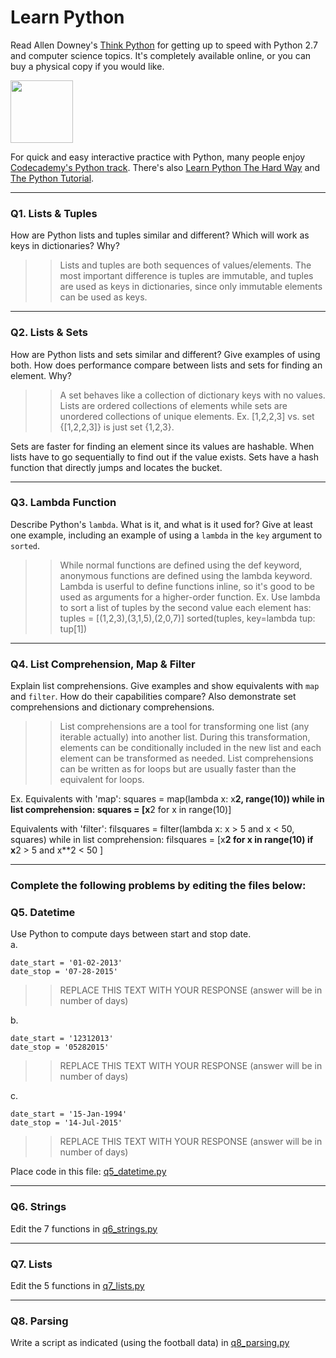 # Learn Python

Read Allen Downey's [Think Python](http://www.greenteapress.com/thinkpython/) for getting up to speed with Python 2.7 and computer science topics. It's completely available online, or you can buy a physical copy if you would like.

<a href="http://www.greenteapress.com/thinkpython/"><img src="img/think_python.png" style="width: 100px;" target="_blank"></a>

For quick and easy interactive practice with Python, many people enjoy [Codecademy's Python track](http://www.codecademy.com/en/tracks/python). There's also [Learn Python The Hard Way](http://learnpythonthehardway.org/book/) and [The Python Tutorial](https://docs.python.org/2/tutorial/).

---

### Q1. Lists &amp; Tuples

How are Python lists and tuples similar and different? Which will work as keys in dictionaries? Why?

>> Lists and tuples are both sequences of values/elements. The most important difference is tuples are immutable, and tuples are used as keys in dictionaries, since only immutable elements can be used as keys.

---

### Q2. Lists &amp; Sets

How are Python lists and sets similar and different? Give examples of using both. How does performance compare between lists and sets for finding an element. Why?

>> A set behaves like a collection of dictionary keys with no values. Lists are ordered collections of elements while sets are unordered collections of unique elements. Ex. [1,2,2,3] vs. set {[1,2,2,3]} is just set {1,2,3}.

Sets are faster for finding an element since its values are hashable. When lists have to go sequentially to find out if the value exists. Sets have a hash function that directly jumps and locates the bucket.

---

### Q3. Lambda Function

Describe Python's `lambda`. What is it, and what is it used for? Give at least one example, including an example of using a `lambda` in the `key` argument to `sorted`.

>> While normal functions are defined using the def keyword, anonymous functions are defined using the lambda keyword. Lambda is userful to define functions inline, so it's good to be used as arguments for a higher-order function. 
Ex. Use lambda to sort a list of tuples by the second value each element has:
tuples = [(1,2,3),(3,1,5),(2,0,7)]
sorted(tuples, key=lambda tup: tup[1])
---

### Q4. List Comprehension, Map &amp; Filter

Explain list comprehensions. Give examples and show equivalents with `map` and `filter`. How do their capabilities compare? Also demonstrate set comprehensions and dictionary comprehensions.

>> List comprehensions are a tool for transforming one list (any iterable actually) into another list. During this transformation, elements can be conditionally included in the new list and each element can be transformed as needed. List comprehensions can be written as for loops but are usually faster than the equivalent for loops.

Ex. Equivalents with 'map':
squares = map(lambda x: x**2, range(10))
while in list comprehension:
squares = [x**2 for x in range(10)]

Equivalents with 'filter':
filsquares = filter(lambda x: x > 5 and x < 50, squares)
while in list comprehension:
filsquares = [x**2 for x in range(10) if x**2 > 5 and x**2 < 50 ]


---

### Complete the following problems by editing the files below:

### Q5. Datetime
Use Python to compute days between start and stop date.   
a.  

```
date_start = '01-02-2013'    
date_stop = '07-28-2015'
```

>> REPLACE THIS TEXT WITH YOUR RESPONSE (answer will be in number of days)

b.  
```
date_start = '12312013'  
date_stop = '05282015'  
```

>> REPLACE THIS TEXT WITH YOUR RESPONSE (answer will be in number of days)

c.  
```
date_start = '15-Jan-1994'      
date_stop = '14-Jul-2015'  
```

>> REPLACE THIS TEXT WITH YOUR RESPONSE  (answer will be in number of days)

Place code in this file: [q5_datetime.py](python/q5_datetime.py)

---

### Q6. Strings
Edit the 7 functions in [q6_strings.py](python/q6_strings.py)

---

### Q7. Lists
Edit the 5 functions in [q7_lists.py](python/q7_lists.py)

---

### Q8. Parsing
Write a script as indicated (using the football data) in [q8_parsing.py](python/q8_parsing.py)






